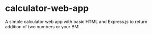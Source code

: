 # calculator-web-app
A simple calculator web app with basic HTML and Express.js to return addition of two numbers or your BMI.
